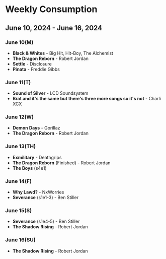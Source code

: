 # Weekly Consumption
## June 10, 2024 - June 16, 2024

### June 10(M)
- **Black & Whites** - Big Hit, Hit-Boy, The Alchemist
- **The Dragon Reborn** - Robert Jordan
- **Settle** - Disclosure
- **Pinata** - Freddie Gibbs

### June 11(T)
- **Sound of Silver** - LCD Soundsystem
- **Brat and it's the same but there's three more songs so it's not** - Charli XCX

### June 12(W)
- **Demon Days** - Gorillaz
- **The Dragon Reborn** - Robert Jordan

### June 13(TH)
- **Exmilitary** - Deathgrips
- **The Dragon Reborn** (Finished) - Robert Jordan
- **The Boys** (s4e1)

### June 14(F)
- **Why Lawd?** - NxWorries
- **Severance** (s1e1-3) - Ben Stiller

### June 15(S)
- **Severance** (s1e4-5) - Ben Stiller
- **The Shadow Rising** - Robert Jordan

### June 16(SU)
- **The Shadow Rising** - Robert Jordan
